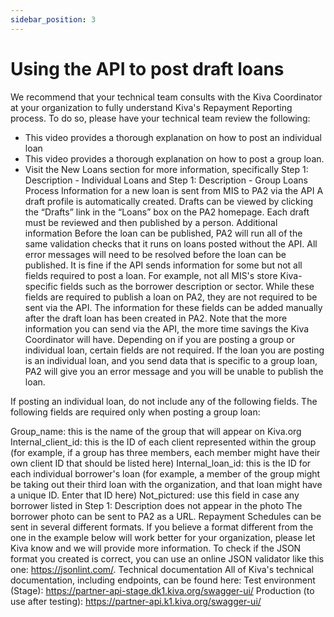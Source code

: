 ```yaml
---
sidebar_position: 3
---
```


# Using the API to post draft loans


We recommend that your technical team consults with the Kiva Coordinator at your organization to fully understand Kiva's Repayment Reporting process. To do so, please have your technical team review the following:

* This video provides a thorough explanation on how to post an individual loan
* This video provides a thorough explanation on how to post a group loan.
* Visit the New Loans section for more information, specifically Step 1: Description - Individual Loans and Step 1: Description - Group Loans
Process
Information for a new loan is sent from MIS to PA2 via the API
A draft profile is automatically created. Drafts can be viewed by clicking the “Drafts” link in the “Loans” box on the PA2 homepage.
Each draft must be reviewed and then published by a person.
Additional information
Before the loan can be published, PA2 will run all of the same validation checks that it runs on loans posted without the API. All error messages will need to be resolved before the loan can be published.
It is fine if the API sends information for some but not all fields required to post a loan. For example, not all MIS's store Kiva-specific fields such as the borrower description or sector. While these fields are required to publish a loan on PA2, they are not required to be sent via the API. The information for these fields can be added manually after the draft loan has been created in PA2. Note that the more information you can send via the API, the more time savings the Kiva Coordinator will have.
Depending on if you are posting a group or individual loan, certain fields are not required. If the loan you are posting is an individual loan, and you send data that is specific to a group loan, PA2 will give you an error message and you will be unable to publish the loan.

If posting an individual loan, do not include any of the following fields. The following fields are required only when posting a group loan:

Group_name: this is the name of the group that will appear on Kiva.org
Internal_client_id: this is the ID of each client represented within the group (for example, if a group has three members, each member might have their own client ID that should be listed here)
Internal_loan_id: this is the ID for each individual borrower's loan (for example, a member of the group might be taking out their third loan with the organization, and that loan might have a unique ID. Enter that ID here)
Not_pictured: use this field in case any borrower listed in Step 1: Description does not appear in the photo
The borrower photo can be sent to PA2 as a URL.
Repayment Schedules can be sent in several different formats. If you believe a format different from the one in the example below will work better for your organization, please let Kiva know and we will provide more information.
To check if the JSON format you created is correct, you can use an online JSON validator like this one:  https://jsonlint.com/.
Technical documentation
All of Kiva's technical documentation, including endpoints, can be found here:
Test environment (Stage): https://partner-api-stage.dk1.kiva.org/swagger-ui/
Production (to use after testing): https://partner-api.k1.kiva.org/swagger-ui/
